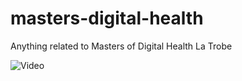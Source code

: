 # masters-digital-health
Anything related to Masters of Digital Health La Trobe

![Video]([https:](https://yxmauw.github.io/masters-digital-health/))

